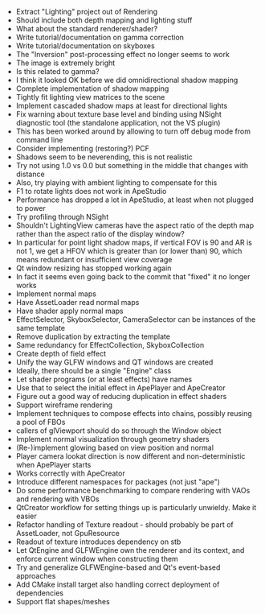 - Extract "Lighting" project out of Rendering
  - Should include both depth mapping and lighting stuff
  - What about the standard renderer/shader?
 - Write tutorial/documentation on gamma correction
 - Write tutorial/documentation on skyboxes
 - The "Inversion" post-processing effect no longer seems to work
  - The image is extremely bright
  - Is this related to gamma?
  - I think it looked OK before we did omnidirectional shadow mapping
 - Complete implementation of shadow mapping
  - Tightly fit lighting view matrices to the scene
  - Implement cascaded shadow maps at least for directional lights
  - Fix warning about texture base level and binding using NSight diagnostic tool (the standalone
    application, not the VS plugin)
   - This has been worked around by allowing to turn off debug mode from command line
  - Consider implementing (restoring?) PCF
 - Shadows seem to be neverending, this is not realistic
  - Try not using 1.0 vs 0.0 but something in the middle that changes with distance
  - Also, try playing with ambient lighting to compensate for this
 - F1 to rotate lights does not work in ApeStudio
 - Performance has dropped a lot in ApeStudio, at least when not plugged to power
  - Try profiling through NSight
 - Shouldn't LightingView cameras have the aspect ratio of the depth map rather than the aspect
   ratio of the display window?
  - In particular for point light shadow maps, if vertical FOV is 90 and AR is not 1, we get a HFOV
   which is greater than (or lower than) 90, which means redundant or insufficient view coverage
 - Qt window resizing has stopped working again
  - In fact it seems even going back to the commit that "fixed" it no longer works
 - Implement normal maps
  - Have AssetLoader read normal maps
  - Have shader apply normal maps
 - EffectSelector, SkyboxSelector, CameraSelector can be instances of the same template
  - Remove duplication by extracting the template
  - Same redundancy for EffectCollection, SkyboxCollection
 - Create depth of field effect
 - Unify the way GLFW windows and QT windows are created
  - Ideally, there should be a single "Engine" class
 - Let shader programs (or at least effects) have names
  - Use that to select the initial effect in ApePlayer and ApeCreator
 - Figure out a good way of reducing duplication in effect shaders
 - Support wireframe rendering
 - Implement techniques to compose effects into chains, possibly reusing a pool of FBOs
 - callers of glViewport should do so through the Window object
 - Implement normal visualization through geometry shaders
 - (Re-)implement glowing based on view position and normal
 - Player camera lookat direction is now different and non-deterministic when ApePlayer starts
  - Works correctly with ApeCreator
 - Introduce different namespaces for packages (not just "ape")
 - Do some performance benchmarking to compare rendering with VAOs and rendering with VBOs
 - QtCreator workflow for setting things up is particularly unwieldy. Make it easier
 - Refactor handling of Texture readout - should probably be part of AssetLoader, not GpuResource
  - Readout of texture introduces dependency on stb
 - Let QtEngine and GLFWEngine own the renderer and its context, and enforce current window when
   constructing them
 - Try and generalize GLFWEngine-based and Qt's event-based approaches
 - Add CMake install target also handling correct deployment of dependencies
 - Support flat shapes/meshes
